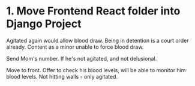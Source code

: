 # 1. Move Frontend React folder into Django Project

Agitated again would allow blood draw.
Being in detention is a court order already. Content as a minor unable to force blood draw.

Send Mom's number. If he's not agitated, and not delusional. 

Move to front. 
Offer to check his blood levels, will be able to monitor him blood levels. 
Not hitting walls - only agitated. 

